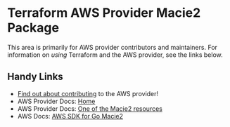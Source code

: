 # Terraform AWS Provider Macie2 Package

This area is primarily for AWS provider contributors and maintainers. For information on _using_ Terraform and the AWS provider, see the links below.


## Handy Links

* [Find out about contributing](https://hashicorp.github.io/terraform-provider-aws/#contribute) to the AWS provider!
* AWS Provider Docs: [Home](https://registry.terraform.io/providers/hashicorp/aws/latest/docs)
* AWS Provider Docs: [One of the Macie2 resources](https://registry.terraform.io/providers/hashicorp/aws/latest/docs/resources/macie2_account)
* AWS Docs: [AWS SDK for Go Macie2](https://docs.aws.amazon.com/sdk-for-go/api/service/macie2/)
